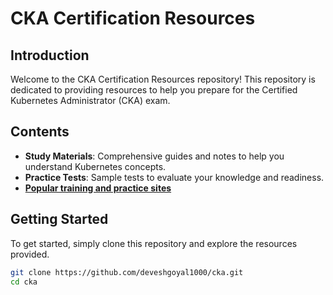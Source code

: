 # CKA Certification Resources

## Introduction
Welcome to the CKA Certification Resources repository! This repository is dedicated to providing resources to help you prepare for the Certified Kubernetes Administrator (CKA) exam.

## Contents
- **Study Materials**: Comprehensive guides and notes to help you understand Kubernetes concepts.
- **Practice Tests**: Sample tests to evaluate your knowledge and readiness.
- [**Popular training and practice sites**](resources/training.md)

## Getting Started
To get started, simply clone this repository and explore the resources provided.

```bash
git clone https://github.com/deveshgoyal1000/cka.git
cd cka
